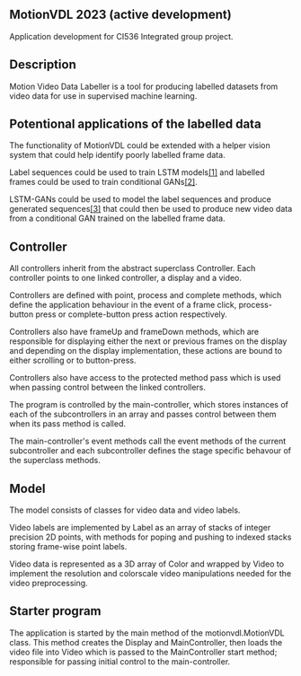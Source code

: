 MotionVDL 2023 (active development)
-

Application development for CI536 Integrated group project.




Description
-

Motion Video Data Labeller is a tool for producing labelled
datasets from video data for use in supervised machine learning.




Potentional applications of the labelled data
-

The functionality of MotionVDL could be extended with 
a helper vision system that could help identify poorly 
labelled frame data.

Label sequences could be used to train LSTM models[[1]](https://www.youtube.com/watch?v=YCzL96nL7j0) and 
labelled frames could be used to train conditional GANs[[2]](https://keras.io/examples/generative/conditional_gan/).

LSTM-GANs could be used to model the label sequences and 
produce generated sequences[[3]](https://arxiv.org/abs/1908.05551) that could then be used to 
produce new video data from a conditional GAN trained on 
the labelled frame data.




Controller
-

All controllers inherit from the abstract superclass Controller. 
Each controller points to one linked controller, a display and 
a video. 

Controllers are defined with point, process and complete 
methods, which define the application behaviour in the event of 
a frame click, process-button press or complete-button press 
action respectively. 

Controllers also have frameUp and frameDown methods,
which are responsible for displaying either the next or previous 
frames on the display and depending on the display implementation, 
these actions are bound to either scrolling or to button-press.

Controllers also have access to the protected method pass which 
is used when passing control between the linked controllers.

The program is controlled by the main-controller, which stores 
instances of each of the subcontrollers in an array and passes 
control between them when its pass method is called. 

The main-controller's event methods call the event methods of 
the current subcontroller and each subcontroller defines the 
stage specific behavour of the superclass methods.




Model
-

The model consists of classes for video data and video labels.

Video labels are implemented by Label as an array of stacks of 
integer precision 2D points, with methods for poping and pushing 
to indexed stacks storing frame-wise point labels.

Video data is represented as a 3D array of Color and wrapped by 
Video to implement the resolution and colorscale video manipulations 
needed for the video preprocessing.




Starter program
-

The application is started by the main method of the motionvdl.MotionVDL
class. This method creates the Display and MainController, then loads the 
video file into Video which is passed to the MainController start method;
responsible for passing initial control to the main-controller.

